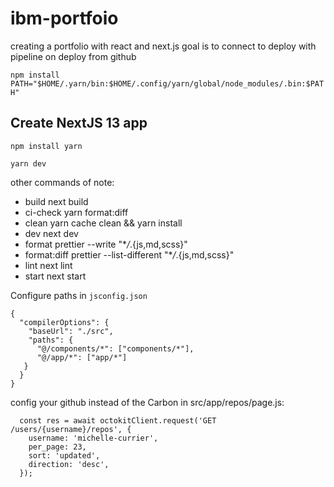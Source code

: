 # ibm-portfoio

creating a portfolio with react and next.js goal is to connect to deploy with pipeline on deploy from github

`npm install `
`PATH="$HOME/.yarn/bin:$HOME/.config/yarn/global/node_modules/.bin:$PATH"`

## Create NextJS 13 app

`npm install yarn`

`yarn dev`

other commands of note:

- build
  next build
- ci-check
  yarn format:diff
- clean
  yarn cache clean && yarn install
- dev
  next dev
- format
  prettier --write "\*_/_.{js,md,scss}"
- format:diff
  prettier --list-different "\*_/_.{js,md,scss}"
- lint
  next lint
- start
  next start

Configure paths in `jsconfig.json`

```
{
  "compilerOptions": {
    "baseUrl": "./src",
    "paths": {
      "@/components/*": ["components/*"],
      "@/app/*": ["app/*"]
   }
  }
}
```

config your github instead of the Carbon in src/app/repos/page.js:

```
  const res = await octokitClient.request('GET /users/{username}/repos', {
    username: 'michelle-currier',
    per_page: 23,
    sort: 'updated',
    direction: 'desc',
  });
```
